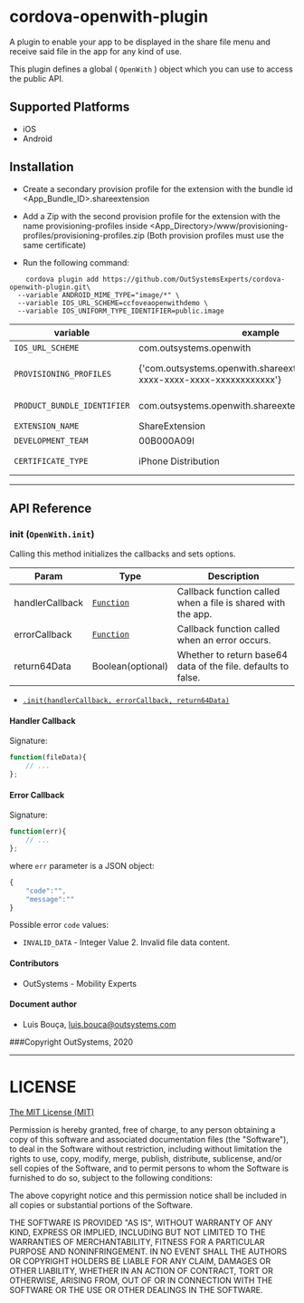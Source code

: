 # cordova-openwith-plugin
A plugin to enable your app to be displayed in the share file menu and receive said file in the app for any kind of use.

This plugin defines a global ( `OpenWith` ) object which you can use to access the public API.

## Supported Platforms

 - iOS
 - Android



## Installation
- Create a secondary provision profile for the extension with the bundle id <App_Bundle_ID>.shareextension

- Add a Zip with the second provision profile for the extension with the name provisioning-profiles inside <App_Directory>/www/provisioning-profiles/provisioning-profiles.zip
(Both provision profiles must use the same certificate)


- Run the following command:

```shell
    cordova plugin add https://github.com/OutSystemsExperts/cordova-openwith-plugin.git\
  --variable ANDROID_MIME_TYPE="image/*" \
  --variable IOS_URL_SCHEME=ccfoveaopenwithdemo \
  --variable IOS_UNIFORM_TYPE_IDENTIFIER=public.image
```

| variable | example | notes |
|---|---|---|
| `IOS_URL_SCHEME` | com.outsystems.openwith | **iOS only** BundleIdentifier of the application |
| `PROVISIONING_PROFILES` | {'com.outsystems.openwith.shareextension':'xxxxxxxxx-xxxx-xxxx-xxxx-xxxxxxxxxxxx'} | **iOS only** json with the bundle identifier of the extension as the name and the second provision profile UUID as the value |
| `PRODUCT_BUNDLE_IDENTIFIER` | com.outsystems.openwith.shareextension | **iOS only** bundle identifier of the extension <YOUR_APP_BUNDLE_ID>.shareextension`. |
| `EXTENSION_NAME` | ShareExtension | **iOS only** Name of the extension |
| `DEVELOPMENT_TEAM` | 00B000A09l | **iOS only** Developer account teamId |
| `CERTIFICATE_TYPE` | iPhone Distribution | **iOS only** Certificate type that you choose when you created the certificate|
---

## API Reference

### init (`OpenWith.init`)

Calling this method initializes the callbacks and sets options.

| Param             | Type      | Description |
| ---               | ---       | --- |
| handlerCallback   | [`Function`](#handlerCallback)  | Callback function called when a file is shared with the app. |
| errorCallback     | [`Function`](#errorCallback)    | Callback function called when an error occurs. |
| return64Data     | Boolean(optional)    | Whether to return base64 data of the file. defaults to false. |
 - [`.init(handlerCallback, errorCallback, return64Data)`](#init)
 
 

<a name="handlerCallback"></a>
#### Handler Callback

Signature: 

```javascript
function(fileData){
    // ...
};
```
<a name="errorCallback"></a>
#### Error Callback

Signature: 

```javascript
function(err){
    // ...
};
```

where `err` parameter is a JSON object:

```javascript
{
    "code":"",
    "message":""
}
```

Possible error `code` values:
 - `INVALID_DATA` - Integer Value 2. Invalid file data content.


#### Contributors
- OutSystems - Mobility Experts

#### Document author
- Luis Bouça, <luis.bouca@outsystems.com>

###Copyright OutSystems, 2020

---

LICENSE
=======


[The MIT License (MIT)](http://www.opensource.org/licenses/mit-license.html)

Permission is hereby granted, free of charge, to any person obtaining a copy
of this software and associated documentation files (the "Software"), to deal
in the Software without restriction, including without limitation the rights
to use, copy, modify, merge, publish, distribute, sublicense, and/or sell
copies of the Software, and to permit persons to whom the Software is
furnished to do so, subject to the following conditions:

The above copyright notice and this permission notice shall be included in
all copies or substantial portions of the Software.

THE SOFTWARE IS PROVIDED "AS IS", WITHOUT WARRANTY OF ANY KIND, EXPRESS OR
IMPLIED, INCLUDING BUT NOT LIMITED TO THE WARRANTIES OF MERCHANTABILITY,
FITNESS FOR A PARTICULAR PURPOSE AND NONINFRINGEMENT. IN NO EVENT SHALL THE
AUTHORS OR COPYRIGHT HOLDERS BE LIABLE FOR ANY CLAIM, DAMAGES OR OTHER
LIABILITY, WHETHER IN AN ACTION OF CONTRACT, TORT OR OTHERWISE, ARISING FROM,
OUT OF OR IN CONNECTION WITH THE SOFTWARE OR THE USE OR OTHER DEALINGS IN
THE SOFTWARE.